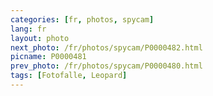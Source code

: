 ```yaml
---
categories: [fr, photos, spycam]
lang: fr
layout: photo
next_photo: /fr/photos/spycam/P0000482.html
picname: P0000481
prev_photo: /fr/photos/spycam/P0000480.html
tags: [Fotofalle, Leopard]
---
```

